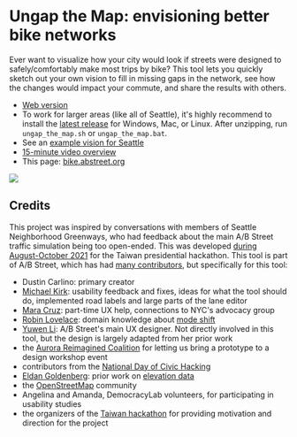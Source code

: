# Ungap the Map: envisioning better bike networks

Ever want to visualize how your city would look if streets were designed to
safely/comfortably make most trips by bike? This tool lets you quickly sketch
out your own vision to fill in missing gaps in the network, see how the changes
would impact your commute, and share the results with others.

- [Web version](http://play.abstreet.org/0.3.23/abstreet.html?--ungap&system/us/seattle/maps/central_seattle.bin)
- To work for larger areas (like all of Seattle), it's highly recommend to
  install the [latest release](https://github.com/a-b-street/abstreet/releases)
  for Windows, Mac, or Linux. After unzipping, run `ungap_the_map.sh` or
  `ungap_the_map.bat`.
- See an [example vision for Seattle](../../proposals/seattle_bikes/index.md)
- [15-minute video overview](https://youtu.be/x--ULeDbeOc)
- This page: [bike.abstreet.org](http://bike.abstreet.org)

![](demo.gif)

## Credits

This project was inspired by conversations with members of Seattle Neighborhood
Greenways, who had feedback about the main A/B Street traffic simulation being
too open-ended. This was developed
[during August-October 2021](https://github.com/a-b-street/abstreet/issues/743)
for the Taiwan presidential hackathon. This tool is part of A/B Street, which
has had [many contributors](../../project/team.md), but specifically for this
tool:

- Dustin Carlino: primary creator
- [Michael Kirk](https://github.com/michaelkirk): usability feedback and fixes,
  ideas for what the tool should do, implemented road labels and large parts of
  the lane editor
- [Mara Cruz](https://www.mara-cruz.com/): part-time UX help, connections to
  NYC's advocacy group
- [Robin Lovelace](https://www.robinlovelace.net/): domain knowledge about
  [mode shift](https://github.com/a-b-street/abstreet/issues/448)
- [Yuwen Li](https://www.yuwen-li.com/): A/B Street's main UX designer. Not
  directly involved in this tool, but the design is largely adapted from her
  prior work
- the [Aurora Reimagined Coalition](https://got99problems.org) for letting us
  bring a prototype to a design workshop event
- contributors from the
  [National Day of Civic Hacking](https://www.democracylab.org/events/ndoch-2021)
- [Eldan Goldenberg](https://eldang.xyz/): prior work on
  [elevation data](https://github.com/eldang/elevation_lookups)
- the [OpenStreetMap](https://openstreetmap.org/about) community
- Angelina and Amanda, DemocracyLab volunteers, for participating in usability
  studies
- the organizers of the
  [Taiwan hackathon](https://presidential-hackathon.taiwan.gov.tw/en/international-track/)
  for providing motivation and direction for the project
